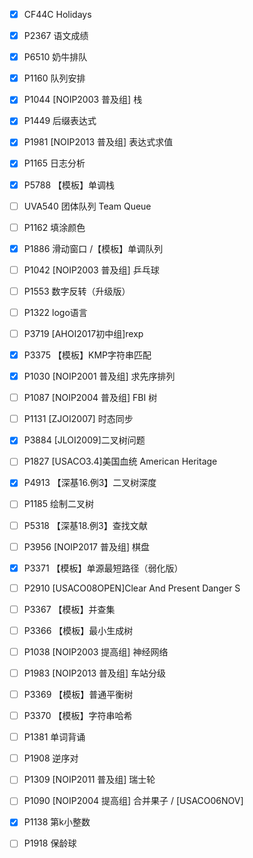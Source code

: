 - [x] CF44C	Holidays	
	
- [x] P2367	语文成绩

- [x] P6510	奶牛排队	
	
- [x] P1160	队列安排	

- [x] P1044	[NOIP2003 普及组] 栈	
	
- [x] P1449	后缀表达式	
	
- [x] P1981	[NOIP2013 普及组] 表达式求值	
	
- [x] P1165	日志分析	
	
- [x] P5788	【模板】单调栈	
	
- [ ] UVA540	团体队列 Team Queue	
	
- [ ] P1162	填涂颜色	
	
- [x] P1886	滑动窗口 /【模板】单调队列	
	
- [ ] P1042	[NOIP2003 普及组] 乒乓球	

- [ ] P1553	数字反转（升级版）	
	
- [ ] P1322	logo语言	

- [ ] P3719	[AHOI2017初中组]rexp	
	
- [x] P3375	【模板】KMP字符串匹配	
	
- [x] P1030	[NOIP2001 普及组] 求先序排列	

- [ ] P1087	[NOIP2004 普及组] FBI 树	

- [ ] P1131	[ZJOI2007] 时态同步	

- [x] P3884	[JLOI2009]二叉树问题	

- [ ] P1827	[USACO3.4]美国血统 American Heritage	

- [x] P4913	【深基16.例3】二叉树深度	
	
- [ ] P1185	绘制二叉树	

- [ ] P5318	【深基18.例3】查找文献	
	
- [ ] P3956	[NOIP2017 普及组] 棋盘	

- [x] P3371	【模板】单源最短路径（弱化版）	
	
- [ ] P2910	[USACO08OPEN]Clear And Present Danger S	

- [ ] P3367	【模板】并查集	
	
- [ ] P3366	【模板】最小生成树	
	
- [ ] P1038	[NOIP2003 提高组] 神经网络	

- [ ] P1983	[NOIP2013 普及组] 车站分级	
	
- [ ] P3369	【模板】普通平衡树	

- [ ] P3370	【模板】字符串哈希	
	
- [ ] P1381	单词背诵	
	
- [ ] P1908	逆序对	
	
- [ ] P1309	[NOIP2011 普及组] 瑞士轮	

- [ ] P1090	[NOIP2004 提高组] 合并果子 / [USACO06NOV] 

- [x] P1138	第k小整数	
	
- [ ] P1918	保龄球	

